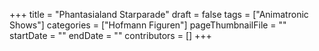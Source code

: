 +++
title = "Phantasialand Starparade"
draft = false
tags = ["Animatronic Shows"]
categories = ["Hofmann Figuren"]
pageThumbnailFile = ""
startDate = ""
endDate = ""
contributors = []
+++

